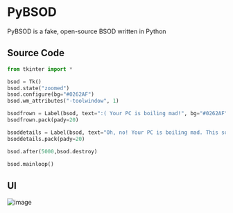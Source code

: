 # PyBSOD
PyBSOD is a fake, open-source BSOD written in Python

## Source Code

```python 
from tkinter import *

bsod = Tk()
bsod.state("zoomed")
bsod.configure(bg="#0262AF")
bsod.wm_attributes("-toolwindow", 1)

bsodfrown = Label(bsod, text=":( Your PC is boiling mad!", bg="#0262AF", fg="white", font=("consolas", 40))
bsodfrown.pack(pady=20)

bsoddetails = Label(bsod, text="Oh, no! Your PC is boiling mad. This software is trying to calm it down by using a stack of big ice cubes. Please wait for this process to complete.", bg="#0262AF", fg="white", font=("classic console neue", 30), wraplength=800)
bsoddetails.pack(pady=20)

bsod.after(5000,bsod.destroy)

bsod.mainloop()
```
## UI
![image](https://user-images.githubusercontent.com/83907753/204085958-8a03e32b-9efb-4b9f-9fc2-588bf1ade959.png)
